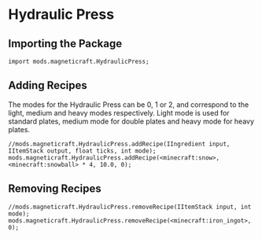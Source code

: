 # Hydraulic Press

## Importing the Package
```zenscript
import mods.magneticraft.HydraulicPress;
```

## Adding Recipes
The modes for the Hydraulic Press can be 0, 1 or 2, and correspond to the light, medium and heavy modes respectively.
Light mode is used for standard plates, medium mode for double plates and heavy mode for heavy plates.
```zenscript
//mods.magneticraft.HydraulicPress.addRecipe(IIngredient input, IItemStack output, float ticks, int mode);
mods.magneticraft.HydraulicPress.addRecipe(<minecraft:snow>, <minecraft:snowball> * 4, 10.0, 0);
```

## Removing Recipes
```zenscript
//mods.magneticraft.HydraulicPress.removeRecipe(IItemStack input, int mode);
mods.magneticraft.HydraulicPress.removeRecipe(<minecraft:iron_ingot>, 0);
```
